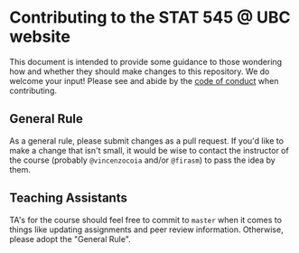 # Contributing to the STAT 545 @ UBC website

This document is intended to provide some guidance to those wondering how and whether they should make changes to this repository. We do welcome your input! Please see and abide by the [code of conduct](https://github.com/STAT545-UBC/STAT545-home/blob/master/CODE_OF_CONDUCT.md) when contributing. 

## General Rule

As a general rule, please submit changes as a pull request. If you'd like to make a change that isn't small, it would be wise to contact the instructor of the course (probably `@vincenzocoia` and/or `@firasm`) to pass the idea by them.

## Teaching Assistants

TA's for the course should feel free to commit to `master` when it comes to things like updating assignments and peer review information. Otherwise, please adopt the "General Rule".